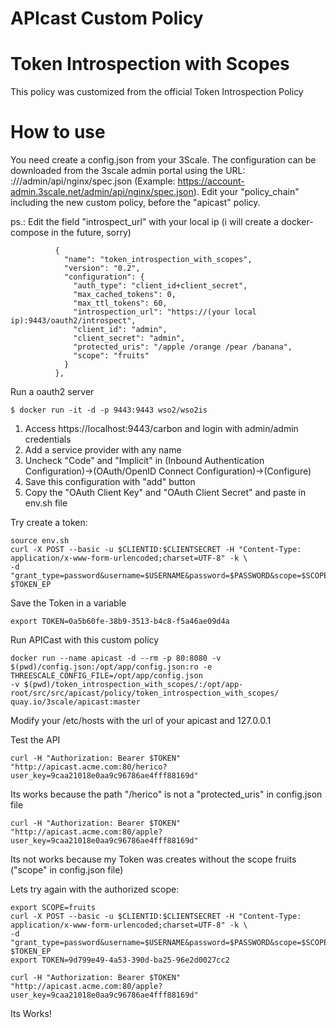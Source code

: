 # APIcast Custom Policy
# Token Introspection with Scopes

This policy was customized from the official Token Introspection Policy


# How to use
You need create a config.json from your 3Scale. The configuration can be downloaded from the 3scale admin portal using the URL: <schema>://<admin-portal-domain>/admin/api/nginx/spec.json (Example: https://account-admin.3scale.net/admin/api/nginx/spec.json).
Edit your "policy_chain" including the new custom policy, before the "apicast" policy.
          
ps.: Edit the field "introspect_url" with your local ip (i will create a docker-compose in the future, sorry)

```
          {
            "name": "token_introspection_with_scopes",
            "version": "0.2",
            "configuration": {
              "auth_type": "client_id+client_secret",
              "max_cached_tokens": 0,
              "max_ttl_tokens": 60,
              "introspection_url": "https://(your local ip):9443/oauth2/introspect",
              "client_id": "admin",
              "client_secret": "admin",
              "protected_uris": "/apple /orange /pear /banana",
              "scope": "fruits"
            }
          },
```


Run a oauth2 server
```
$ docker run -it -d -p 9443:9443 wso2/wso2is
```

1. Access https://localhost:9443/carbon and login with admin/admin credentials
2. Add a service provider with any name
3. Uncheck "Code" and "Implicit" in (Inbound Authentication Configuration)->(OAuth/OpenID Connect Configuration)->(Configure)
4. Save this configuration with "add" button
5. Copy the "OAuth Client Key" and "OAuth Client Secret" and paste in env.sh file

Try create a token:
```
source env.sh
curl -X POST --basic -u $CLIENTID:$CLIENTSECRET -H "Content-Type: application/x-www-form-urlencoded;charset=UTF-8" -k \
-d "grant_type=password&username=$USERNAME&password=$PASSWORD&scope=$SCOPE" $TOKEN_EP
```

Save the Token in a variable
```
export TOKEN=0a5b60fe-38b9-3513-b4c8-f5a46ae09d4a
```

Run APICast with this custom policy
```
docker run --name apicast -d --rm -p 80:8080 -v $(pwd)/config.json:/opt/app/config.json:ro -e THREESCALE_CONFIG_FILE=/opt/app/config.json 
-v $(pwd)/token_introspection_with_scopes/:/opt/app-root/src/src/apicast/policy/token_introspection_with_scopes/ quay.io/3scale/apicast:master
```
Modify your /etc/hosts with the url of your apicast and 127.0.0.1
          
Test the API
```
curl -H "Authorization: Bearer $TOKEN" "http://apicast.acme.com:80/herico?user_key=9caa21018e0aa9c96786ae4fff88169d"
```
Its works because the path "/herico" is not a "protected_uris" in config.json file
```
curl -H "Authorization: Bearer $TOKEN" "http://apicast.acme.com:80/apple?user_key=9caa21018e0aa9c96786ae4fff88169d"
```
Its not works because my Token was creates without the scope fruits ("scope" in config.json file)


Lets try again with the authorized scope:
```
export SCOPE=fruits
curl -X POST --basic -u $CLIENTID:$CLIENTSECRET -H "Content-Type: application/x-www-form-urlencoded;charset=UTF-8" -k \
-d "grant_type=password&username=$USERNAME&password=$PASSWORD&scope=$SCOPE" $TOKEN_EP
export TOKEN=9d799e49-4a53-390d-ba25-96e2d0027cc2

curl -H "Authorization: Bearer $TOKEN" "http://apicast.acme.com:80/apple?user_key=9caa21018e0aa9c96786ae4fff88169d"
```
Its Works!

